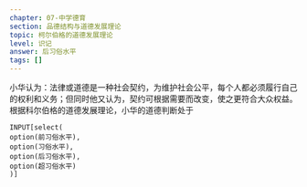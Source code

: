 ```yaml
---
chapter: 07-中学德育
section: 品德结构与道德发展理论
topic: 柯尔伯格的道德发展理论
level: 识记
answer: 后习俗水平
tags: []
---
```


小华认为：法律或道德是一种社会契约，为维护社会公平，每个人都必须履行自己的权利和义务；但同时他又认为，契约可根据需要而改变，使之更符合大众权益。根据科尔伯格的道德发展理论，小华的道德判断处于

```meta-bind
INPUT[select(
option(前习俗水平),
option(习俗水平),
option(后习俗水平),
option(超习俗水平)
)]
```